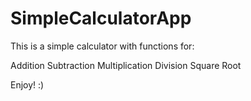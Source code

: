 # SimpleCalculatorApp

This is a simple calculator with functions for:

  Addition
  Subtraction
  Multiplication
  Division
  Square Root

Enjoy! :)

